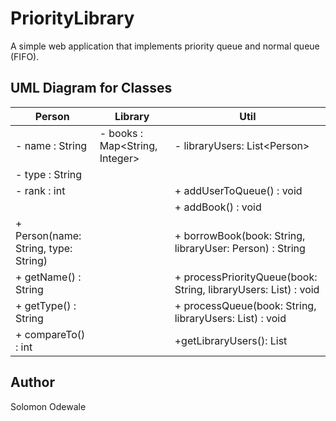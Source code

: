 
# PriorityLibrary
A simple web application that implements priority queue and normal queue (FIFO).


## UML Diagram for Classes


| Person                 | Library                        |  Util                                                  |   
| ---------------------  |------------------------------- | ------------------------------------------------------ |
| - name : String         | - books : Map<String, Integer>  |  - libraryUsers: List\<Person>                         |
| - type : String         |                                |                                                        |
| - rank : int            |                                |  + addUserToQueue() : void                              |
|                         |                  |  + addBook() : void                                     |       
| + Person(name: String, type: String) |                  |  + borrowBook(book: String, libraryUser: Person) : String                                |       
| + getName() : String    |                                |  + processPriorityQueue(book: String, libraryUsers: List<Person>) : void |                               
| + getType() : String    |                                |   + processQueue(book: String, libraryUsers: List<Person>) : void  |   
| + compareTo() : int     |                                |   +getLibraryUsers(): List<Person>      |   


## Author
Solomon Odewale